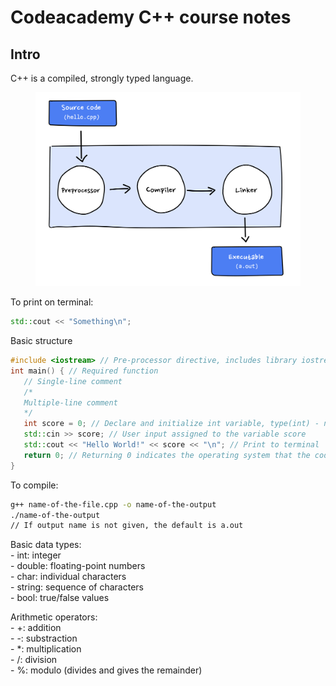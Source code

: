 # Codeacademy C++ course notes

## Intro

C++ is a compiled, strongly typed language.

<figure><img src="../../../.gitbook/assets/image (6).png" alt=""><figcaption></figcaption></figure>

To print on terminal:

```cpp
std::cout << "Something\n";
```

Basic structure

```cpp
#include <iostream> // Pre-processor directive, includes library iostream
int main() { // Required function
   // Single-line comment
   /*
   Multiple-line comment
   */
   int score = 0; // Declare and initialize int variable, type(int) - name(score) - end of statement(;)
   std::cin >> score; // User input assigned to the variable score
   std::cout << "Hello World!" << score << "\n"; // Print to terminal
   return 0; // Returning 0 indicates the operating system that the code executed successfully. Optional
}
```

To compile:

```bash
g++ name-of-the-file.cpp -o name-of-the-output
./name-of-the-output
// If output name is not given, the default is a.out
```

Basic data types:\
\- int: integer\
\- double: floating-point numbers\
\- char: individual characters\
\- string: sequence of characters\
\- bool: true/false values

Arithmetic operators:\
\- +: addition\
\- -: substraction\
\- \*: multiplication\
\- /: division\
\- %: modulo (divides and gives the remainder)
